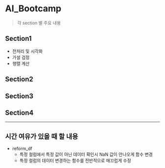 # AI_Bootcamp

> 각 section 별 주요 내용

## Section1

- 전처리 및 시각화
- 가설 검정
- 행렬 계산

## Section2

## Section3

## Section4


-----
## 시간 여유가 있을 때 할 내용

- reform_df
  - 특정 컬럼에서 특정 값이 아닌 데이터 확인시 NaN 값이 안나오게 함수 변경
  - 특정 컬럼의 데이터 변경하는 함수를 전반적으로 매끄럽게 수정
